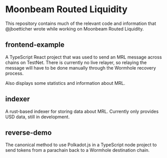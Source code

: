 # Moonbeam Routed Liquidity

This repository contains much of the relevant code and information that @jboetticher wrote while working on Moonbeam Routed Liquidity.  

## frontend-example

A TypeScript React project that was used to send an MRL message across chains on TestNet. There is currently no live relayer, so relaying the message will have to be done manually through the Wormhole recovery process.  

Also displays some statistics and information about MRL.  

## indexer

A rust-based indexer for storing data about MRL. Currently only provides USD data, still in development.

## reverse-demo

The canonical method to use Polkadot.js in a TypeScript node project to send tokens from a parachain back to a Wormhole destination chain.